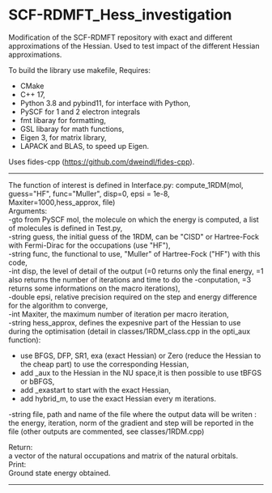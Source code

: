 # SCF-RDMFT_Hess_investigation
Modification of the SCF-RDMFT repository with exact and different approximations of the Hessian. Used to test impact of the different Hessian approximations.

To build the library use makefile,
Requires: 
  - CMake
  - C++ 17,
  - Python 3.8 and pybind11, for interface with Python,
  - PySCF for 1 and 2 electron integrals
  - fmt libaray for formatting, 
  - GSL libaray for math functions,
  - Eigen 3, for matrix library,
  - LAPACK and BLAS, to speed up Eigen.
    
Uses fides-cpp (https://github.com/dweindl/fides-cpp).

----

The function of interest is defined in Interface.py:
compute_1RDM(mol, guess="HF", func="Muller", disp=0, epsi = 1e-8, Maxiter=1000,hess_approx, file)\
Arguments:\
-gto from PySCF mol, the molecule on which the energy is computed, a list of molecules is defined in Test.py,\
-string guess, the initial guess of the 1RDM, can be "CISD" or Hartree-Fock with Fermi-Dirac for the occupations (use "HF"),\
-string func, the functional to use, "Muller" of Hartree-Fock ("HF") with this code,\
-int disp, the level of detail of the output (=0 returns only the final energy, =1 also returns the number of iterations and time to do the -conputation, =3 returns some informations on the macro iterations),\
-double epsi, relative precision required on the step and energy difference for the algorithm to converge, \
-int Maxiter, the maximum number of iteration per macro iteration,\
-string hess_approx, defines the expesnive part of the Hessian to use during the optimisation (detail in classes/1RDM_class.cpp in the opti_aux function):
  - use BFGS, DFP, SR1, exa (exact Hessian) or Zero (reduce the Hessian to the cheap part) to use the corresponding Hessian,
  - add _aux to the Hessian in the NU space,it is then possible to use tBFGS or bBFGS,
  - add _exastart to start with the exact Hessian,
  - add hybrid_m, to use the exact Hessian every m iterations.
  
-string file, path and name of the file where the output data will be writen :\
  the energy, iteration, norm of the gradient and step will be reported in the file (other outputs are commented, see classes/1RDM.cpp) 
  
Return:\
a vector of the natural occupations and matrix of the natural orbitals. \
Print:\
Ground state energy obtained.

----
